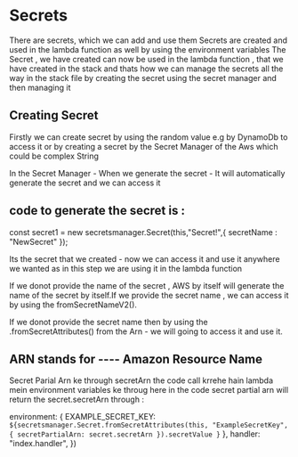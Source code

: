 # Secrets

There are secrets, which we can add and use them
Secrets are created and used in the lambda function as well by using the environment variables
The Secret , we have created can now be used in the lambda function , that we have created in the stack and thats how we can manage the secrets all the way in the stack file by creating the secret using the secret manager and then managing it

## Creating Secret

Firstly we can create secret by using the random value e.g by DynamoDb to access it or by creating a secret by the Secret Manager of the Aws
which could be complex String

In the Secret Manager - When we generate the secret - It will automatically generate the secret and we can access it

## code to generate the secret is :

const secret1 = new secretsmanager.Secret(this,"Secret!",{
secretName : "NewSecret"
});

Its the secret that we created - now we can access it and use it anywhere we wanted as in this step we are using it in the lambda function

If we donot provide the name of the secret , AWS by itself will generate the name of the secret by itself.If we provide the secret name , we can access it by using the fromSecretNameV2().

If we donot provide the secret name then by using the .fromSecretAttributes() from the Arn - we will going to access it and use it.

## ARN stands for ---- Amazon Resource Name

Secret Parial Arn ke through secretArn the code call krrehe hain lambda mein environment variables ke throug
here in the code secret partial arn will return the secret.secretArn through :

environment: {
EXAMPLE_SECRET_KEY: `${secretsmanager.Secret.fromSecretAttributes(this, "ExampleSecretKey", { secretPartialArn: secret.secretArn }).secretValue }`
},
handler: "index.handler",
})

